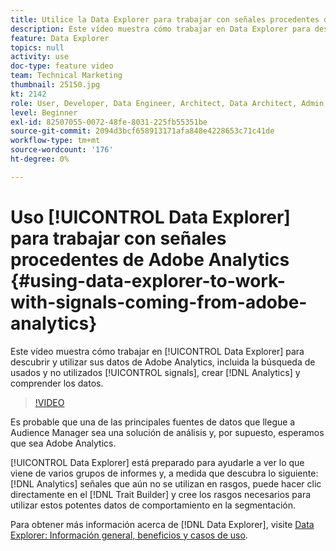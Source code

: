 ```yaml
---
title: Utilice la Data Explorer para trabajar con señales procedentes de Adobe Analytics
description: Este vídeo muestra cómo trabajar en Data Explorer para descubrir y utilizar los datos de Adobe Analytics, incluida la búsqueda de señales utilizadas y no utilizadas, la creación de características de Analytics y la comprensión de los datos.
feature: Data Explorer
topics: null
activity: use
doc-type: feature video
team: Technical Marketing
thumbnail: 25150.jpg
kt: 2142
role: User, Developer, Data Engineer, Architect, Data Architect, Admin, Leader
level: Beginner
exl-id: 82507055-0072-48fe-8031-225fb55351be
source-git-commit: 2094d3bcf658913171afa848e4228653c71c41de
workflow-type: tm+mt
source-wordcount: '176'
ht-degree: 0%

---
```


# Uso [!UICONTROL Data Explorer] para trabajar con señales procedentes de Adobe Analytics {#using-data-explorer-to-work-with-signals-coming-from-adobe-analytics}

Este vídeo muestra cómo trabajar en [!UICONTROL Data Explorer] para descubrir y utilizar sus datos de Adobe Analytics, incluida la búsqueda de usados y no utilizados [!UICONTROL signals], crear [!DNL Analytics] y comprender los datos.

>[!VIDEO](https://video.tv.adobe.com/v/25150/?quality=12)

Es probable que una de las principales fuentes de datos que llegue a Audience Manager sea una solución de análisis y, por supuesto, esperamos que sea Adobe Analytics.

[!UICONTROL Data Explorer] está preparado para ayudarle a ver lo que viene de varios grupos de informes y, a medida que descubra lo siguiente: [!DNL Analytics] señales que aún no se utilizan en rasgos, puede hacer clic directamente en el [!DNL Trait Builder] y cree los rasgos necesarios para utilizar estos potentes datos de comportamiento en la segmentación.

Para obtener más información acerca de [!DNL Data Explorer], visite [Data Explorer: Información general, beneficios y casos de uso](https://experienceleague.adobe.com/docs/audience-manager/user-guide/features/data-explorer/data-explorer-overview.html?lang=en).
